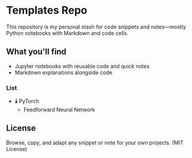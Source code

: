 # Templates Repo
This repository is my personal stash for code snippets and notes—mostly Python notebooks with Markdown and code cells.

## What you'll find
- Jupyter notebooks with reusable code and quick notes
- Markdown explanations alongside code

### List
* :candle: PyTorch
    * Feedforward Neural Network

## License
Browse, copy, and adapt any snippet or note for your own projects. (MIT License)
